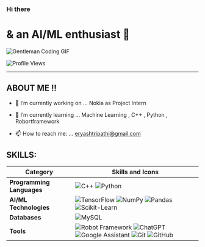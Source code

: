 ### Hi there 

<!--
**Er-Yash/Er-Yash** is a ✨ _special_ ✨ repository because its `README.md` (this file) appears on your GitHub profile.
Here are some ideas to get you started:

- 🤔 I’m looking for help with ...

- 👯 I’m looking to collaborate on ...


- 💬 Ask me about ...  AI/ML

- 😄 Pronouns: ...
- ⚡ Fun fact: ...

| **Data Visualization**    | ![Matplotlib](https://img.shields.io/badge/-Matplotlib-013243?logo=matplotlib&logoColor=white)                                                                                                                                                                                                |
| **Backend as a Service** | ![Firebase](https://img.shields.io/badge/-Firebase-FFCA28?logo=firebase&logoColor=white) ![Heroku](https://img.shields.io/badge/-Heroku-430098?logo=heroku&logoColor=white) ![Vercel](https://img.shields.io/badge/-Vercel-black?logo=vercel&logoColor=white) ![Google Cloud](https:



| **Frontend Development** | ![React](https://img.shields.io/badge/-React-61DAFB?logo=react&logoColor=white) ![HTML5](https://img.shields.io/badge/-HTML5-E34F26?logo=html5&logoColor=white) ![CSS3](https://img.shields.io/badge/-CSS3-1572B6?logo=css3&logoColor=white) ![TailwindCSS](https://img.shields.io/badge/-TailwindCSS-06B6D4?logo=tailwindcss&logoColor=white) ![Next.js](https://img.shields.io/badge/-Next.js-black?logo=next.js&logoColor=white) |
| **Backend Development**  | ![Node.js](https://img.shields.io/badge/-Node.js-339933?logo=node.js&logoColor=white) ![Express.js](https://img.shields.io/badge/-Express.js-gray?logo=express&logoColor=white)                                                                                                                 |
| **AI/ML Technologies**   | ![PyTorch](https://img.shields.io/badge/-PyTorch-EE4C2C?logo=pytorch&logoColor=white) ![TensorFlow](https://img.shields.io/badge/-TensorFlow-FF6F00?logo=tensorflow&logoColor=white) ![NumPy](https://img.shields.io/badge/-NumPy-013243?logo=numpy&logoColor=white) ![Pandas](https://img.shields.io/badge/-Pandas-150458?logo=pandas&logoColor=white) ![Scikit-Learn](https://img.shields.io/badge/-Scikit--Learn-F7931E?logo=scikit-learn&logoColor=white) ![Keras](https://img.shields.io/badge/-Keras-D00000?logo=keras&logoColor=white) |
| **Databases**            | ![MongoDB](https://img.shields.io/badge/-MongoDB-47A248?logo=mongodb&logoColor=white) ![MySQL](https://img.shields.io/badge/-MySQL-4479A1?logo=mysql&logoColor=white)                                                                                                                          |

![Java](https://img.shields.io/badge/-Java-orange?logo=java&logoColor=white) ![PHP](https://img.shields.io/badge/-PHP-777BB4?logo=php&logoColor=white) ![JavaScript](https://img.shields.io/badge/-JavaScript-gray?logo=javascript&logoColor=white) |


| **Data Visualization**    | ![Matplotlib](https://img.shields.io/badge/-Matplotlib-013243?logo=matplotlib&logoColor=white)                                                                                                                                                                                                |
| **Backend as a Service** | ![Firebase](https://img.shields.io/badge/-Firebase-FFCA28?logo=firebase&logoColor=white) ![Heroku](https://img.shields.io/badge/-Heroku-430098?logo=heroku&logoColor=white) ![Vercel](https://img.shields.io/badge/-Vercel-black?logo=vercel&logoColor=white) ![Google Cloud](https://img.shields.io/badge/-Google%20Cloud-4285F4?logo=googlecloud&logoColor=white) |



 ![PyTorch](https://img.shields.io/badge/-PyTorch-EE4C2C?logo=pytorch&logoColor=white) 

  ![Keras](https://img.shields.io/badge/-Keras-D00000?logo=keras&logoColor=white)
-->


# & an AI/ML enthusiast 🤖

![Gentleman Coding GIF](https://media.giphy.com/media/YOUR_GIF_URL/giphy.gif)

![Profile Views](https://komarev.com/ghpvc/?username=yourusername&color=blue&style=flat&label=Profile+views)

---

## ABOUT ME !!

 



- 🔭 I’m currently working on ... Nokia as Project Intern
- 🌱 I’m currently learning ... Machine Learning , C++ , Python , Robortframework


- 📫 How to reach me: ... eryashtripathi@gmail.com

<!--
## SKILLS:

| Category               | Skills and Icons                                                                                                                                                                                                                                                                                 |
|------------------------|---------------------------------------------------------------------------------------------------------------------------------------------------------------------------------------------------------------------------------------------------------------------------------------------------|
| **Programming Languages** | ![Python](https://img.shields.io/badge/-Python-blue?logo=python&logoColor=white) ![C++](https://img.shields.io/badge/-C++-00599C?logo=c%2B%2B&logoColor=white)  
                                                                                                                 |
| **AI/ML Technologies**   | ![TensorFlow](https://img.shields.io/badge/-TensorFlow-FF6F00?logo=tensorflow&logoColor=white) ![NumPy](https://img.shields.io/badge/-NumPy-013243?logo=numpy&logoColor=white) ![Pandas](https://img.shields.io/badge/-Pandas-150458?logo=pandas&logoColor=white) ![Scikit-Learn](https://img.shields.io/badge/-Scikit--Learn-F7931E?logo=scikit-learn&logoColor=white) ![Robot Framework](https://img.shields.io/badge/-Robot%20Framework-000000?logo=robot-framework&logoColor=white) |
| **Databases**            | ![MySQL](https://img.shields.io/badge/-MySQL-4479A1?logo=mysql&logoColor=white)                                                                                                                          |

-->


## SKILLS:

| Category                   | Skills and Icons                                                                                                                                                                                                                                 |
|----------------------------|---------------------------------------------------------------------------------------------------------------------------------------------------------------------------------------------------------------------------------------------------|
| **Programming Languages**   | ![C++](https://img.shields.io/badge/-C++-00599C?logo=c%2B%2B&logoColor=white)   ![Python](https://img.shields.io/badge/-Python-blue?logo=python&logoColor=white)                                                                                  |
| **AI/ML Technologies**      | ![TensorFlow](https://img.shields.io/badge/-TensorFlow-FF6F00?logo=tensorflow&logoColor=white) ![NumPy](https://img.shields.io/badge/-NumPy-013243?logo=numpy&logoColor=white) ![Pandas](https://img.shields.io/badge/-Pandas-150458?logo=pandas&logoColor=white) ![Scikit-Learn](https://img.shields.io/badge/-Scikit--Learn-F7931E?logo=scikit-learn&logoColor=white) 
| **Databases**               | ![MySQL](https://img.shields.io/badge/-MySQL-4479A1?logo=mysql&logoColor=white)                                                                                                                                                                |
| **Tools**               | ![Robot Framework](https://img.shields.io/badge/-Robot%20Framework-000000?logo=robot-framework&logoColor=white) ![ChatGPT](https://img.shields.io/badge/chatGPT-74aa9c?style=for-the-badge&logo=openai&logoColor=white)  ![Google Assistant](https://img.shields.io/badge/google%20assistant-4285F4?style=for-the-badge&logo=google%20assistant&logoColor=white)  ![Git](https://img.shields.io/badge/-Git-F05032?logo=git&logoColor=white) ![GitHub](https://img.shields.io/badge/-GitHub-181717?logo=github&logoColor=white)   
                                                     
 

